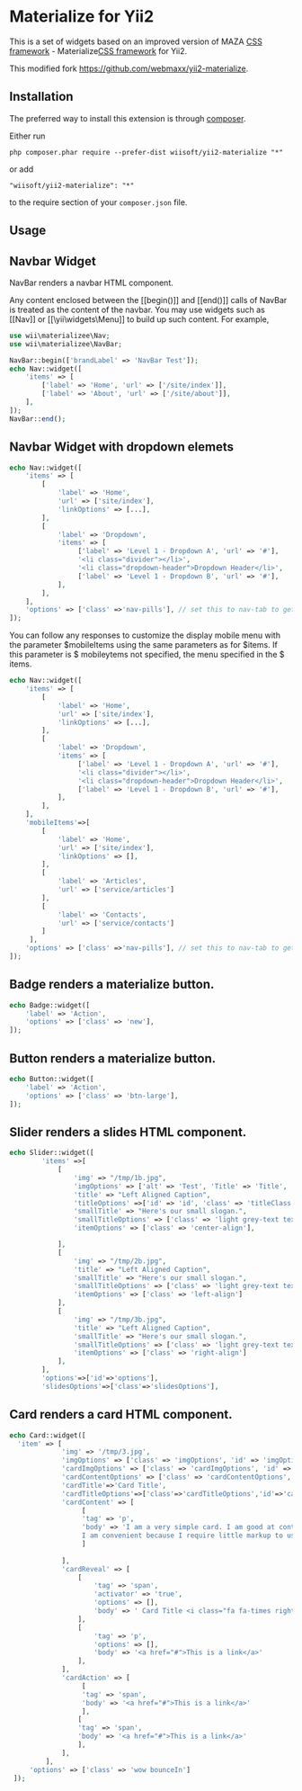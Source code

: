 Materialize for Yii2
====================

This is a set of widgets based on an improved version of MAZA [CSS framework](https://github.com/wiisoft/maza) - 
Materialize[CSS framework](http://materializecss.com/) for Yii2.

This modified fork https://github.com/webmaxx/yii2-materialize.

Installation
------------

The preferred way to install this extension is through [composer](http://getcomposer.org/download/).

Either run

```
php composer.phar require --prefer-dist wiisoft/yii2-materialize "*"
```

or add

```
"wiisoft/yii2-materialize": "*"
```

to the require section of your `composer.json` file.


Usage
-----
 
Navbar Widget
-------------
NavBar renders a navbar HTML component.

Any content enclosed between the [[begin()]] and [[end()]] calls of NavBar
is treated as the content of the navbar. You may use widgets such as [[Nav]]
or [[\yii\widgets\Menu]] to build up such content. For example,

```php
use wii\materializee\Nav;
use wii\materializee\NavBar;

NavBar::begin(['brandLabel' => 'NavBar Test']);
echo Nav::widget([
    'items' => [
        ['label' => 'Home', 'url' => ['/site/index']],
        ['label' => 'About', 'url' => ['/site/about']],
    ],
]);
NavBar::end();

```

Navbar Widget with dropdown elemets
------------------------------------
```php
echo Nav::widget([
    'items' => [
        [
            'label' => 'Home',
            'url' => ['site/index'],
            'linkOptions' => [...],
        ],
        [
            'label' => 'Dropdown',
            'items' => [
                 ['label' => 'Level 1 - Dropdown A', 'url' => '#'],
                 '<li class="divider"></li>',
                 '<li class="dropdown-header">Dropdown Header</li>',
                 ['label' => 'Level 1 - Dropdown B', 'url' => '#'],
            ],
        ],
    ],
    'options' => ['class' =>'nav-pills'], // set this to nav-tab to get tab-styled navigation
]);
```
You can follow any responses to customize the display mobile menu with the parameter $mobileItems using
the same parameters as for $items.
If this parameter is $ mobileytems not specified, the menu specified in the $ items.

```php
echo Nav::widget([
    'items' => [
        [
            'label' => 'Home',
            'url' => ['site/index'],
            'linkOptions' => [...],
        ],
        [
            'label' => 'Dropdown',
            'items' => [
                 ['label' => 'Level 1 - Dropdown A', 'url' => '#'],
                 '<li class="divider"></li>',
                 '<li class="dropdown-header">Dropdown Header</li>',
                 ['label' => 'Level 1 - Dropdown B', 'url' => '#'],
            ],
        ],
    ],
    'mobileItems'=>[
        [
            'label' => 'Home',
            'url' => ['site/index'],
            'linkOptions' => [],
        ],
        [
            'label' => 'Articles',
            'url' => ['service/articles']
        ],
        [
            'label' => 'Contacts',
            'url' => ['service/contacts']
        ]
     ],
    'options' => ['class' =>'nav-pills'], // set this to nav-tab to get tab-styled navigation
]);
```
Badge renders a materialize button.       
------------------------------------                                          
                               
                                          
```php                                    
echo Badge::widget([                      
    'label' => 'Action',                  
    'options' => ['class' => 'new'],      
]);                                       
```      
                                 
Button renders a materialize button.                                
------------------------------------                                            
```php                                     
echo Button::widget([                      
    'label' => 'Action',                   
    'options' => ['class' => 'btn-large'], 
]);                                        
``` 

Slider renders a slides HTML component.                                
------------------------------------                                            
```php                                                                                  
echo Slider::widget([                                                                    
        'items' =>[
            [
                'img' => "/tmp/1b.jpg",
                'imgOptions' => ['alt' => 'Test', 'Title' => 'Title', 'class' => 'myClass'],
                'title' => "Left Aligned Caption",
                'titleOptions' =>['id' => 'id', 'class' => 'titleClass'],
                'smallTitle' => "Here's our small slogan.",
                'smallTitleOptions' => ['class' => 'light grey-text text-lighten-3'],
                'itemOptions' => ['class' => 'center-align'],

            ],
            [
                'img' => "/tmp/2b.jpg",
                'title' => "Left Aligned Caption",
                'smallTitle' => "Here's our small slogan.",
                'smallTitleOptions' => ['class' => 'light grey-text text-lighten-3'],
                'itemOptions' => ['class' => 'left-align']
            ],
            [
                'img' => "/tmp/3b.jpg",
                'title' => "Left Aligned Caption",
                'smallTitle' => "Here's our small slogan.",
                'smallTitleOptions' => ['class' => 'light grey-text text-lighten-3'],
                'itemOptions' => ['class' => 'right-align']
            ],
        ],
        'options'=>['id'=>'options'],
        'slidesOptions'=>['class'=>'slidesOptions'],                                                                  
```                                                        

Card renders a card HTML component.                                
------------------------------------                                            
```php                                                                                  
echo Card::widget([                                                                                       
  'item' => [                                                                                             
             'img' => '/tmp/3.jpg',                                                                       
             'imgOptions' => ['class' => 'imgOptions', 'id' => 'imgOptions'],                             
             'cardImgOptions' => ['class' => 'cardImgOptions', 'id' => 'cardImgOptions'],                 
             'cardContentOptions' => ['class' => 'cardContentOptions', 'id' => 'cardContentOptions'],     
             'cardTitle'=>'Card Title',                                                                   
             'cardTitleOptions'=>['class'=>'cardTitleOptions','id'=>'cardTitleOptions'],                  
             'cardContent' => [                                                                           
                  [                                                                                       
                  'tag' => 'p',                                                                           
                  'body' => 'I am a very simple card. I am good at containing small bits of information.  
                  I am convenient because I require little markup to use effectively.'                    
                  ]                                                                                       
                                                                                                          
             ],                                                                                           
             'cardReveal' => [                                                                            
                 [                                                                                        
                     'tag' => 'span',                                                                     
                     'activator' => 'true',                                                               
                     'options' => [],                                                                     
                     'body' => ' Card Title <i class="fa fa-times right"></i>'                            
                 ],                                                                                       
                 [                                                                                        
                     'tag' => 'p',                                                                        
                     'options' => [],                                                                     
                     'body' => '<a href="#">This is a link</a>'                                           
                 ],                                                                                       
             ],                                                                                           
             'cardAction' => [                                                                            
                  [                                                                                       
                  'tag' => 'span',                                                                        
                  'body' => '<a href="#">This is a link</a>'                                              
                  ],                                                                                      
                 [                                                                                        
                 'tag' => 'span',                                                                         
                 'body' => '<a href="#">This is a link</a>'                                               
                 ],                                                                                       
             ],                                                                                           
         ],                                                                                               
     'options' => ['class' => 'wow bounceIn']                                                             
 ]);                                                                                                                                                                        
```                                                                                  